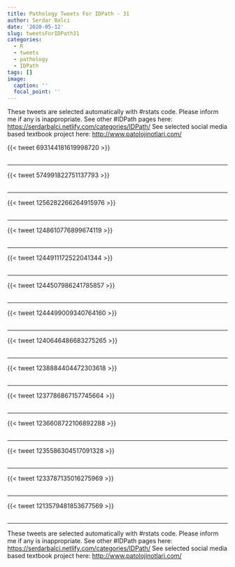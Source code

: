 ```yaml
---
title: Pathology Tweets For IDPath - 31
author: Serdar Balci
date: '2020-05-12'
slug: tweetsForIDPath31
categories:
  - R
  - tweets
  - pathology
  - IDPath
tags: []
image:
  caption: ''
  focal_point: ''
---
```



These tweets are selected automatically with #rstats code. Please inform me if any is inappropriate.
See other #IDPath pages here: https://serdarbalci.netlify.com/categories/IDPath/ 
See selected social media based textbook project here: http://www.patolojinotlari.com/

{{< tweet 693144181619998720 >}}
<br>
<br>
<hr>
{{< tweet 574991822751137793 >}}
<br>
<br>
<hr>
{{< tweet 1256282266264915976 >}}
<br>
<br>
<hr>
{{< tweet 1248610776899674119 >}}
<br>
<br>
<hr>
{{< tweet 1244911172522041344 >}}
<br>
<br>
<hr>
{{< tweet 1244507986241785857 >}}
<br>
<br>
<hr>
{{< tweet 1244499009340764160 >}}
<br>
<br>
<hr>
{{< tweet 1240646486683275265 >}}
<br>
<br>
<hr>
{{< tweet 1238884404472303618 >}}
<br>
<br>
<hr>
{{< tweet 1237786867157745664 >}}
<br>
<br>
<hr>
{{< tweet 1236608722106892288 >}}
<br>
<br>
<hr>
{{< tweet 1235586304517091328 >}}
<br>
<br>
<hr>
{{< tweet 1233787135016275969 >}}
<br>
<br>
<hr>
{{< tweet 1213579481853677569 >}}
<br>
<br>
<hr>


These tweets are selected automatically with #rstats code. Please inform me if any is inappropriate.
See other #IDPath pages here: https://serdarbalci.netlify.com/categories/IDPath/ 
See selected social media based textbook project here: http://www.patolojinotlari.com/
